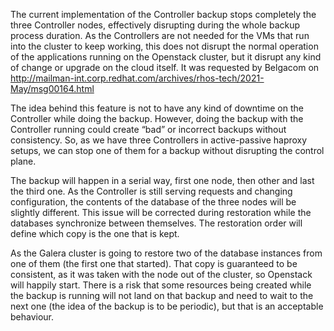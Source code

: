 The current implementation of the Controller backup stops completely the three Controller nodes, effectively disrupting during the whole backup process duration. As the Controllers are not needed for the VMs that run into the cluster to keep working, this does not disrupt the normal operation of the applications running on the Openstack cluster, but it disrupt any kind of change or upgrade on the cloud itself. It was requested by Belgacom on http://mailman-int.corp.redhat.com/archives/rhos-tech/2021-May/msg00164.html

The idea behind this feature is not to have any kind of downtime on the Controller while doing the backup. However, doing the backup with the Controller running could create “bad” or incorrect backups without consistency. So, as we have three Controllers in active-passive haproxy setups, we can stop one of them for a backup without disrupting the control plane.

The backup will happen in a serial way, first one node, then other and last the third one. As the Controller is still serving requests and changing configuration, the contents of the database of the three nodes will be slightly different. This issue will be corrected during restoration while the databases synchronize between themselves. The restoration order will define which copy is the one that is kept. 

As the Galera cluster is going to restore two of the database instances from one of them (the first one that started). That copy is guaranteed to be consistent, as it was taken with the node out of the cluster, so Openstack will happily start. There is a risk that some resources being created while the backup is running will not land on that backup and need to wait to the next one (the idea of the backup is to be periodic), but that is an acceptable behaviour.

